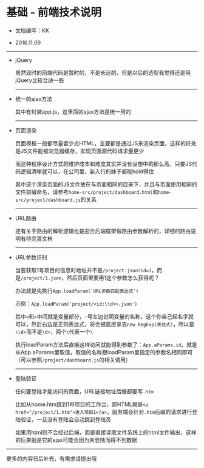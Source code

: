 基础 - 前端技术说明
===

- 文档编写：KK

- 2016.11.09

---

- jQuery

	虽然现时的前端代码是暂时的，不是长远的，但是以后的选型我觉得还是用jQuery比较合适一些

	---
	
- 统一的ajax方法

	其中有封装app.js，这里面的ajax方法是统一用的

	---

- 页面渲染
	
	页面模板一般都尽量留少点HTML，主要都是通过JS来渲染页面，这样的好处是JS文件能被浏览器缓存，实现页面源代码请求量更少
	
	而这种程序设计方式的维护成本和难度其实并没有设想中的那么高，只要JS代码逻辑清晰就可以，在公司里，新入行的妹子都能hold得住
	
	其中这个渲染页面的JS文件放在与页面相同的目录下，并且与页面使用相同的文件前缀命名，请参考`home-src/project/dashboard.html`和`home-src/project/dashboard.js`的关系

	---
	
- URL路由

	还有关于路由的解析逻辑也是迎合后端框架做路由参数解析的，详细的路由说明有待完善文档
	
	---
	
- URL参数识别

	当要获取1号项目的信息时地址并不是`/project.json?id=1`，而是`/project/1.json`，然后页面里要用1这个参数怎么获得呢？
	
	办法就是先执行`App.loadParam('URL参数匹配表达式')`
	
	示例：`App.loadParam('project/<id:\\d+>.json')`
	
	其中`<`和`>`中间就是变量部分，`:`号左边说明变量的名称，这个你自己起名字就可以，然后右边是正则表达式，将会被底层拿去`new RegExp(表达式)`，所以是`\\d+`而不是`\d+`，两个`\`代表一个`\`
	
	执行loadParam方法后直接这样访问就能得到参数了：`App.aParams.id`，就是从App.aParams里取值，取值的名称跟loadParam里指定的参数名相同即可（可以参照`/project/dashboard.js`的相关调用）
	
	---
	
- 登陆验证
	
	任何要登陆才能访问的页面，URL链接地址后缀都要写`.htm`
	
	比如从home.htm跳到1号项目的工作台，那HTML就是`<a href="/project/1.htm">进入项目1</a>`，服务端会针对`.htm`后缀的请求进行登陆验证，一旦没有登陆会自动跳到登陆页
	
	如果用html则不会经过后端，而是直接读取文件系统上的html文件输出，这样的后果就是它的ajax可能会因为未登陆而得不到数据
	
---

更多的内容日后补充，有需求请提出哦